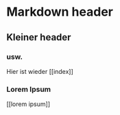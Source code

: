 # Markdown header
## Kleiner header
### usw.

Hier ist wieder [[index]]

### Lorem Ipsum
[[lorem ipsum]]
